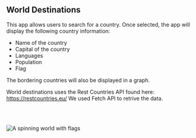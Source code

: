 ## **World Destinations**

This app allows users to search for a country. Once selected, the app will display the following country information:

- Name of the country
- Capital of the country
- Languages
- Population
- Flag

The bordering countries will also be displayed in a graph.

World destinations uses the Rest Countries API found here: https://restcountries.eu/
We used Fetch API to retrive the data.

<br>
<br>

![A spinning world with flags](https://www.lasurrogacy.com/wp-content/uploads/2019/12/international.gif)